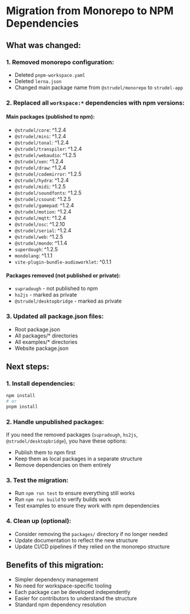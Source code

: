 # Migration from Monorepo to NPM Dependencies

## What was changed:

### 1. Removed monorepo configuration:
- Deleted `pnpm-workspace.yaml`
- Deleted `lerna.json`
- Changed main package name from `@strudel/monorepo` to `strudel-app`

### 2. Replaced all `workspace:*` dependencies with npm versions:

#### Main packages (published to npm):
- `@strudel/core`: ^1.2.4
- `@strudel/mini`: ^1.2.4
- `@strudel/tonal`: ^1.2.4
- `@strudel/transpiler`: ^1.2.4
- `@strudel/webaudio`: ^1.2.5
- `@strudel/xen`: ^1.2.4
- `@strudel/draw`: ^1.2.4
- `@strudel/codemirror`: ^1.2.5
- `@strudel/hydra`: ^1.2.4
- `@strudel/midi`: ^1.2.5
- `@strudel/soundfonts`: ^1.2.5
- `@strudel/csound`: ^1.2.5
- `@strudel/gamepad`: ^1.2.4
- `@strudel/motion`: ^1.2.4
- `@strudel/mqtt`: ^1.2.4
- `@strudel/osc`: ^1.2.10
- `@strudel/serial`: ^1.2.4
- `@strudel/web`: ^1.2.5
- `@strudel/mondo`: ^1.1.4
- `superdough`: ^1.2.5
- `mondolang`: ^1.1.1
- `vite-plugin-bundle-audioworklet`: ^0.1.1

#### Packages removed (not published or private):
- `supradough` - not published to npm
- `hs2js` - marked as private
- `@strudel/desktopbridge` - marked as private

### 3. Updated all package.json files:
- Root package.json
- All packages/* directories
- All examples/* directories  
- Website package.json

## Next steps:

### 1. Install dependencies:
```bash
npm install
# or
pnpm install
```

### 2. Handle unpublished packages:
If you need the removed packages (`supradough`, `hs2js`, `@strudel/desktopbridge`), you have these options:
- Publish them to npm first
- Keep them as local packages in a separate structure
- Remove dependencies on them entirely

### 3. Test the migration:
- Run `npm run test` to ensure everything still works
- Run `npm run build` to verify builds work
- Test examples to ensure they work with npm dependencies

### 4. Clean up (optional):
- Consider removing the `packages/` directory if no longer needed
- Update documentation to reflect the new structure
- Update CI/CD pipelines if they relied on the monorepo structure

## Benefits of this migration:
- Simpler dependency management
- No need for workspace-specific tooling
- Each package can be developed independently
- Easier for contributors to understand the structure
- Standard npm dependency resolution